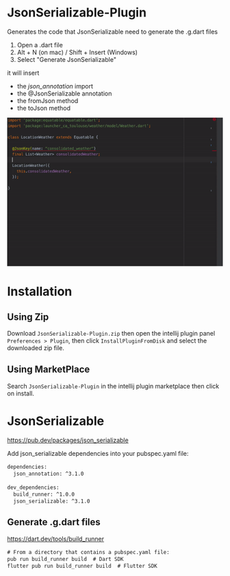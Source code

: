 # JsonSerializable-Plugin

Generates the code that JsonSerializable need to generate the .g.dart files
      
1. Open a .dart file
2. Alt + N (on mac) / Shift + Insert (Windows)
3. Select "Generate JsonSerializable"

it will insert
<ul>
<li>the <i>json_annotation</i> import</li>
<li>the @JsonSerializable annotation</li>
<li>the fromJson method</li>
<li>the toJson method</li>
</ul>

<a href="https://github.com/florent37/JsonSerializable-Plugin/blob/master/medias/sample.gif">
<img src="https://github.com/florent37/JsonSerializable-Plugin/blob/master/medias/sample.gif">
</a>

# Installation

## Using Zip 

Download `JsonSerializable-Plugin.zip` then open the intellij plugin panel `Preferences > Plugin`,  then click `InstallPluginFromDisk` and select the downloaded zip file.

## Using MarketPlace

Search `JsonSerializable-Plugin` in the intellij plugin marketplace then click on install.

# JsonSerializable

https://pub.dev/packages/json_serializable

Add json_serializable dependencies into your pubspec.yaml file:
```
dependencies:
  json_annotation: ^3.1.0

dev_dependencies:
  build_runner: ^1.0.0
  json_serializable: ^3.1.0
```

## Generate .g.dart files

https://dart.dev/tools/build_runner

```
# From a directory that contains a pubspec.yaml file:
pub run build_runner build  # Dart SDK
flutter pub run build_runner build  # Flutter SDK
```